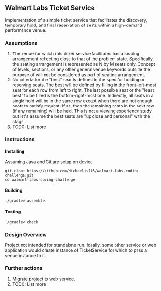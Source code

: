 ## Walmart Labs Ticket Service
Implementation of a simple ticket service that facilitates the discovery, temporary hold, and final reservation of seats
within a high-demand performance venue.

### Assumptions
1. The venue for which this ticket service facilitates has a seating arrangement reflecting close to that of the problem 
state. Specifically, the seating arrangement is represented as N by M seats only. Concept of levels, sections, or any
other general venue keywords outside the purpose of will not be considered as part of seating arrangement.
2. No criteria for the "best" seat is defined in the spec for holding or reserving seats. The best will be defined
by filling in the front-left-most seat for each row from left to right. The last possible seat or the "least best" to be 
filled is the bottom-right-most one. Indirectly, all seats in a single hold will be in the same row except when there are 
not enough seats to satisfy request. If so, then the remaining seats in the next row (if any remaining) will be held.
This is not a viewing experience study but let's assume the best seats are "up close and personal" with the stage.
3. TODO: List more


### Instructions

#### Installing

Assuming Java and Git are setup on device:
```
git clone https://github.com/Michaelis105/walmart-labs-coding-challenge.git
cd walmart-labs-coding-challenge
```

#### Building

`./gradlew assemble`

#### Testing

`./gradlew check`

### Design Overview
Project not intended for standalone run. Ideally, some other
service or web application would create instance of TicketService
for which to pass a venue instance to it.

### Further actions
1. Migrate project to web service.
2. TODO: List more